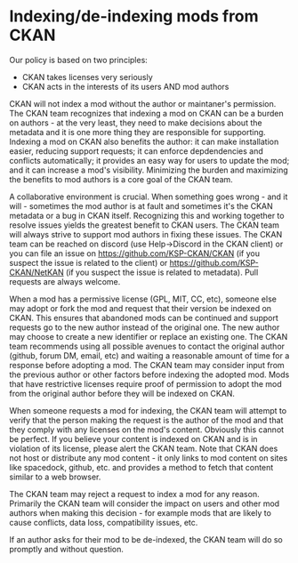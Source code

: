 # Indexing/de-indexing mods from CKAN

Our policy is based on two principles:

* CKAN takes licenses very seriously
* CKAN acts in the interests of its users AND mod authors

CKAN will not index a mod without the author or maintaner's permission.  The CKAN team recognizes that indexing a mod on CKAN can be a burden on authors - at the very least, they need to make decisions about the metadata and it is one more thing they are responsible for supporting.  Indexing a mod on CKAN also benefits the author: it can make installation easier, reducing support requests; it can enforce depdendencies and conflicts automatically; it provides an easy way for users to update the mod; and it can increase a mod's visibility.  Minimizing the burden and maximizing the benefits to mod authors is a core goal of the CKAN team.

A collaborative environment is crucial.  When something goes wrong - and it will - sometimes the mod author is at fault and sometimes it's the CKAN metadata or a bug in CKAN itself.  Recognizing this and working together to resolve issues yields the greatest benefit to CKAN users.  The CKAN team will always strive to support mod authors in fixing these issues.  The CKAN team can be reached on discord (use Help->Discord in the CKAN client) or you can file an issue on https://github.com/KSP-CKAN/CKAN (if you suspect the issue is related to the client) or https://github.com/KSP-CKAN/NetKAN (if you suspect the issue is related to metadata).  Pull requests are always welcome.

When a mod has a permissive license (GPL, MIT, CC, etc), someone else may adopt or fork the mod and request that their version be indexed on CKAN.  This ensures that abandoned mods can be continued and support requests go to the new author instead of the original one.  The new author may choose to create a new identifier or replace an existing one.  The CKAN team recommends using all possible avenues to contact the original author (github, forum DM, email, etc) and waiting a reasonable amount of time for a response before adopting a mod.  The CKAN team may consider input from the previous author or other factors before indexing the adopted mod.  Mods that have restrictive licenses require proof of permission to adopt the mod from the original author before they will be indexed on CKAN.

When someone requests a mod for indexing, the CKAN team will attempt to verify that the person making the request is the author of the mod and that they comply with any licenses on the mod's content.  Obviously this cannot be perfect.  If you believe your content is indexed on CKAN and is in violation of its license, please alert the CKAN team.  Note that CKAN does not host or distribute any mod content - it only links to mod content on sites like spacedock, github, etc. and provides a method to fetch that content similar to a web browser.

The CKAN team may reject a request to index a mod for any reason.  Primarily the CKAN team will consider the impact on users and other mod authors when making this decision - for example mods that are likely to cause conflicts, data loss, compatibility issues, etc.

If an author asks for their mod to be de-indexed, the CKAN team will do so promptly and without question.
